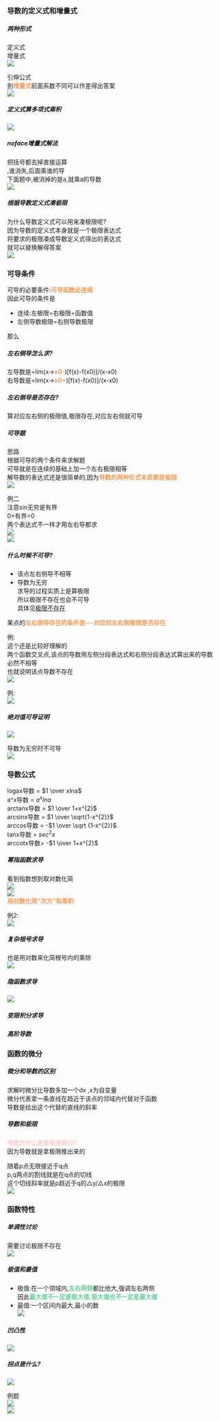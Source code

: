   
### 导数的定义式和增量式  
##### 两种形式  
定义式  
增量式  
![](img/Pasted%20image%2020221015185416.png)  
  
引伸公式  
到<font color=#F09B59 style=" font-weight:bold;">增量式</font>前面系数不同可以作差得出答案  
![](img/Pasted%20image%2020221015185559.png)  
  
##### 定义式算多项式乘积  
![](img/Pasted%20image%2020221015185008.png)  
##### noface增量式解法  
把括号都去掉直接运算  
,谁消失,后面乘谁的导  
下面题中,被消掉的是a,就乘a的导数  
![](img/Pasted%20image%2020221015185140.png)  
  
  
##### 根据导数定义式凑极限  
为什么导数定义式可以用来凑极限呢?  
因为导数的定义式本身就是一个极限表达式  
将要求的极限凑成导数定义式得出的表达式  
就可以替换解得答案  
![](img/Pasted%20image%2020221015184642.png)  
  
### 可导条件  
可导的必要条件:<font color=#F09B59 style=" font-weight:bold;">可导函数必连续</font>  
因此可导的条件是  
* 连续:左极限=右极限=函数值  
* 左侧导数极限=右侧导数极限  
  
那么  
##### 左右侧导怎么求?  
左导数是=lim(x-><font color=#F09B59 style=" font-weight:bold;">x0-</font>)[f(x)-f(x0)]/(x-x0)  
右导数是=lim(x-><font color=#F09B59 style=" font-weight:bold;">x0+</font>)[f(x)-f(x0)]/(x-x0)  
  
##### 左右侧导是否存在?  
算对应左右侧的极限值,极限存在,对应左右侧就可导  
  
  
##### 可导题  
思路  
根据可导的两个条件来求解题  
可导就是在连续的基础上加一个左右极限相等  
解导数的表达式还是很简单的,因为<font color=#F09B59 style=" font-weight:bold;">导数的两种形式本质都是极限</font>  
![](img/Pasted%20image%2020221015195506.png)  
  
例二  
注意sin无穷是有界  
0×有界=0  
两个表达式不一样才用左右导都求  
![](img/Pasted%20image%2020221015200342.png)  
![](img/Pasted%20image%2020221015200417.png)  
  
##### 什么时候不可导?  
* 该点左右侧导不相等  
* 导数为无穷  
求导的过程实质上是算极限  
所以极限不存在也会不可导  
具体见[极限不存在](jg_第一章_极限###极限不存在)  
  
某点的<font color=#F09B59 style=" font-weight:bold;">左右侧导存在的条件是---对应的左右侧极限是否存在</font>  
  
例:  
这个还是比较好理解的  
两个函数交叉点,该点的导数用左侧分段表达式和右侧分段表达式算出来的导数  
必然不相等  
也就说明该点导数不存在  
![](img/Pasted%20image%2020221016150621.png)  
  
例:  
![](img/Pasted%20image%2020221016150349.png)  
  
##### 绝对值可导证明  
![](img/Pasted%20image%2020221015201712.png)  
  
导数为无穷时不可导  
![](img/Pasted%20image%2020221015205257.png)  
  
  
### 导数公式  
logax导数 = $1 \over xlna$  
a^x导数 = $a^{x} lna$  
arctanx导数 = $1 \over 1+x^{2}$  
arcsinx导数 = $1 \over  \sqrt{1-x^{2}}$   
arccos导数 = -$1  \over    \sqrt {1-x^{2}}$  
tanx导数 = $sec^{2}x$  
arccotx导数= -$1 \over 1+x^{2}$  
##### 幂指函数求导  
看到指数想到取对数化简  
![](img/Pasted%20image%2020221016193531.png)  
![](img/Pasted%20image%2020221016193558.png)  
<font color=#F09B59 style=" font-weight:bold;">用对数化简"次方"和乘积</font>  
  
例2:  
![](img/Pasted%20image%2020221016193416.png)  
  
  
##### 复杂根号求导  
也是用对数来化简根号内的乘除  
![](img/Pasted%20image%2020221016200510.png)  
  
##### 隐函数求导  
![](img/Pasted%20image%2020221017011624.png)  
##### 变限积分求导  
  
##### 高阶导数  
  
  
  
### 函数的微分  
##### 微分和导数的区别  
求解时微分比导数多加一个dx   ,x为自变量  
微分代表拿一条直线在趋近于该点的邻域内代替对于函数  
导数是给出这个代替的直线的斜率  
  
##### 导数和极限  
<font color=#FFCCCC style=" font-weight:bold;">导数为什么是拿极限算的?</font>  
因为导数就是拿极限推出来的  
  
随着p点无限接近于q点  
p,q两点的割线就是在q点的切线  
这个切线斜率就是p趋近于q的△y/△x的极限  
![](img/Pasted%20image%2020221017010304.png)  
  
### 函数特性  
##### 单调性讨论  
需要讨论极限不存在  
![](img/Pasted%20image%2020221017012615.png)  
  
##### 极值和最值  
* 极值:在一个领域内,<font color=#66CC99 style=" font-weight:bold;">左右两侧</font>都比他大,强调左右两侧  
因此<font color=#66CC99 style=" font-weight:bold;">最大值不一定是极大值,极大值也不一定是最大值</font>  
* 最值:一个区间内最大,最小的数  
![](img/Pasted%20image%2020221017013432.png)  
  
  
  
##### 凹凸性  
![](img/Pasted%20image%2020221019131616.png)  
  
##### 拐点是什么?  
![](img/Pasted%20image%2020221019131648.png)  
  
例题  
![](img/Pasted%20image%2020221019131748.png)  
![](img/Pasted%20image%2020221019131804.png)  
